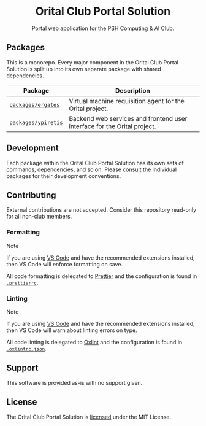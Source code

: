 <div align="center">

# Orital Club Portal Solution

Portal web application for the PSH Computing & AI Club.

</div>

## Packages

This is a monorepo. Every major component in the Orital Club Portal Solution is split up into its own separate package with shared dependencies.

| Package                                    | Description                                                              |
| ------------------------------------------ | ------------------------------------------------------------------------ |
| [`packages/ergates`](./packages/ergates)   | Virtual machine requisition agent for the Orital project.                |
| [`packages/ypiretis`](./packages/ypiretis) | Backend web services and frontend user interface for the Orital project. |

## Development

Each package within the Orital Club Portal Solution has its own sets of commands, dependencies, and so on. Please consult the individual packages for their development conventions.

## Contributing

External contributions are not accepted. Consider this repository read-only for all non-club members.

### Formatting

> [!NOTE]
> If you are using [VS Code](https://code.visualstudio.com) and have the recommended extensions installed, then VS Code will enforce formatting on save.

All code formatting is delegated to [Prettier](https://prettier.io) and the configuration is found in [`.prettierrc`](./.prettierrc).

### Linting

> [!NOTE]
> If you are using [VS Code](https://code.visualstudio.com) and have the recommended extensions installed, then VS Code will warn about linting errors on type.

All code linting is delegated to [Oxlint](https://oxc.rs/docs/guide/usage/linter.html) and the configuration is found in [`.oxlintrc.json`](./.oxlintrc.json).

## Support

This software is provided as-is with no support given.

## License

The Orital Club Portal Solution is [licensed](./LICENSE) under the MIT License.
